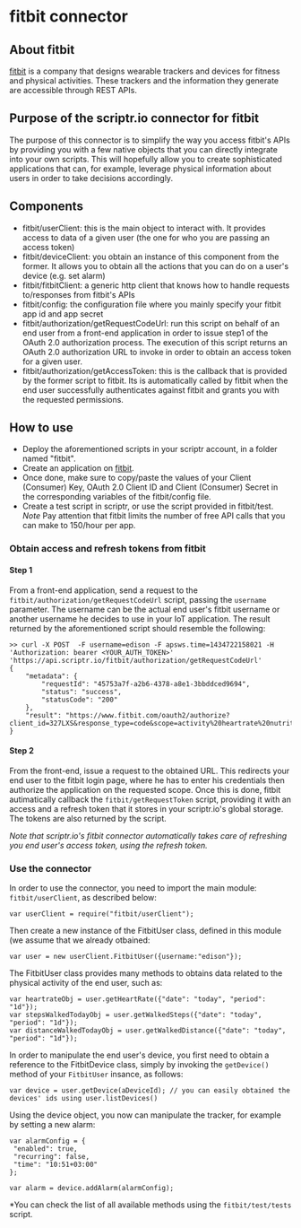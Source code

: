 # fitbit connector
## About fitbit
[fitbit](http://www.fitbit.com/) is a company that designs wearable trackers and devices for fitness and physical activities. 
These trackers and the information they generate are accessible through REST APIs.
## Purpose of the scriptr.io connector for fitbit
The purpose of this connector is to simplify the way you access fitbit's APIs by providing you with a few native objects that you can directly integrate into your own scripts. 
This will hopefully allow you to create sophisticated applications that can, for example, leverage physical information about users in order to take decisions accordingly. 
## Components
- fitbit/userClient: this is the main object to interact with. It provides access to data of a given user (the one for who you are passing an access token)
- fitbit/deviceClient: you obtain an instance of this component from the former. It allows you to obtain all the actions that you can do on a user's device (e.g. set alarm)
- fitbit/fitbitClient: a generic http client that knows how to handle requests to/responses from fitbit's APIs
- fitbit/config: the configuration file where you mainly specify your fitbit app id and app secret
- fitbit/authorization/getRequestCodeUrl: run this script on behalf of an end user from a front-end application in order to issue step1 of the OAuth 2.0 authorization process.
The execution of this script returns an OAuth 2.0 authorization URL to invoke in order to obtain an access token for a given user.
- fitbit/authorization/getAccessToken: this is the callback that is provided by the former script to fitbit. 
Its is automatically called by fitbit when the end user successfully authenticates against fitbit and grants you with the requested
permissions.

## How to use
- Deploy the aforementioned scripts in your scriptr account, in a folder named "fitbit".
- Create an application on [fitbit](https://dev.fitbit.com/apps/new). 
- Once done, make sure to copy/paste the values of your Client (Consumer) Key, OAuth 2.0 Client ID and Client (Consumer) Secret in the corresponding
variables of the fitbit/config file.
- Create a test script in scriptr, or use the script provided in fitbit/test. 
*Note*
Pay attention that fitbit limits the number of free API calls that you can make to 150/hour per app.

### Obtain access and refresh tokens from fitbit

#### Step 1
From a front-end application, send a request to the ```fitbit/authorization/getRequestCodeUrl``` script, passing the ```username``` parameter. The username can be the actual end user's fitbit username or another username he decides to use in your IoT application. The result returned by the aforementioned script should resemble the following:

```
>> curl -X POST  -F username=edison -F apsws.time=1434722158021 -H 'Authorization: bearer <YOUR_AUTH_TOKEN>' 'https://api.scriptr.io/fitbit/authorization/getRequestCodeUrl'
{
	"metadata": {
		"requestId": "45753a7f-a2b6-4378-a8e1-3bbddced9694",
		"status": "success",
		"statusCode": "200"
	},
	"result": "https://www.fitbit.com/oauth2/authorize?client_id=327LXS&response_type=code&scope=activity%20heartrate%20nutrition%20profile%20sleep%20weight&state=663250&redirect_uri=https%3A%2F%2Fapi.scriptr.io%2Ffitbit%2Fauthorization%2FgetAccessToken%3Fauth_token%3XRxM1KkZwAzc4Mg%3D%3D"
}
```
#### Step 2

From the front-end, issue a request to the obtained URL. This redirects your end user to the fitbit login page, where he has to enter his credentials then authorize the application on the requested scope. Once this is done, fitbit autimatically callback the ```fitbit/getRequestToken``` script, providing it with an access and a refresh token that it stores in your scriptr.io's global storage. The tokens are also returned by the script.

*Note that scriptr.io's fitbit connector automatically takes care of refreshing you end user's access token, using the refresh token.*

### Use the connector

In order to use the connector, you need to import the main module: ```fitbit/userClient```, as described below:
```
var userClient = require("fitbit/userClient");
```
Then create a new instance of the FitbitUser class, defined in this module (we assume that we already otbained:
```
var user = new userClient.FitbitUser({username:"edison"});
```
The FitbitUser class provides many methods to obtains data related to the physical activity of the end user, such as:
```
var heartrateObj = user.getHeartRate({"date": "today", "period": "1d"}); 
var stepsWalkedTodayObj = user.getWalkedSteps({"date": "today", "period": "1d"});
var distanceWalkedTodayObj = user.getWalkedDistance({"date": "today", "period": "1d"});
```
In order to manipulate the end user's device, you first need to obtain a reference to the FitbitDevice class, simply by invoking the ```getDevice()``` method of your ```FitbitUser``` insance, as follows:
```
var device = user.getDevice(aDeviceId); // you can easily obtained the devices' ids using user.listDevices()
```
Using the device object, you now can manipulate the tracker, for example by setting a new alarm:
```
var alarmConfig = {
 "enabled": true,
 "recurring": false,
 "time": "10:51+03:00"
};
  
var alarm = device.addAlarm(alarmConfig);
```

*You can check the list of all available methods using the ```fitbit/test/tests``` script.
